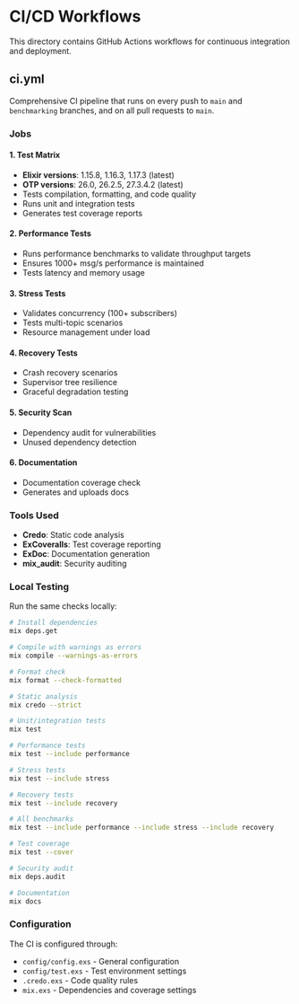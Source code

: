 # CI/CD Workflows

This directory contains GitHub Actions workflows for continuous integration and deployment.

## ci.yml

Comprehensive CI pipeline that runs on every push to `main` and `benchmarking` branches, and on all pull requests to `main`.

### Jobs

#### 1. Test Matrix
- **Elixir versions**: 1.15.8, 1.16.3, 1.17.3 (latest)
- **OTP versions**: 26.0, 26.2.5, 27.3.4.2 (latest)
- Tests compilation, formatting, and code quality
- Runs unit and integration tests
- Generates test coverage reports

#### 2. Performance Tests
- Runs performance benchmarks to validate throughput targets
- Ensures 1000+ msg/s performance is maintained
- Tests latency and memory usage

#### 3. Stress Tests
- Validates concurrency (100+ subscribers)
- Tests multi-topic scenarios
- Resource management under load

#### 4. Recovery Tests
- Crash recovery scenarios
- Supervisor tree resilience
- Graceful degradation testing

#### 5. Security Scan
- Dependency audit for vulnerabilities
- Unused dependency detection

#### 6. Documentation
- Documentation coverage check
- Generates and uploads docs

### Tools Used
- **Credo**: Static code analysis
- **ExCoveralls**: Test coverage reporting
- **ExDoc**: Documentation generation
- **mix_audit**: Security auditing

### Local Testing

Run the same checks locally:

```bash
# Install dependencies
mix deps.get

# Compile with warnings as errors
mix compile --warnings-as-errors

# Format check
mix format --check-formatted

# Static analysis
mix credo --strict

# Unit/integration tests
mix test

# Performance tests
mix test --include performance

# Stress tests  
mix test --include stress

# Recovery tests
mix test --include recovery

# All benchmarks
mix test --include performance --include stress --include recovery

# Test coverage
mix test --cover

# Security audit
mix deps.audit

# Documentation
mix docs
```

### Configuration

The CI is configured through:
- `config/config.exs` - General configuration
- `config/test.exs` - Test environment settings
- `.credo.exs` - Code quality rules
- `mix.exs` - Dependencies and coverage settings